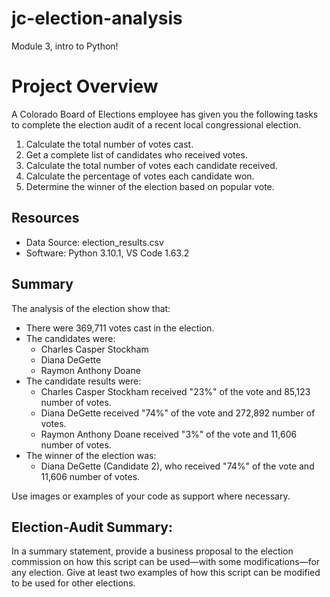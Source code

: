 # jc-election-analysis
Module 3, intro to Python!

# Project Overview
A Colorado Board of Elections employee has given you the following tasks to complete the election audit of a recent local congressional election.

1. Calculate the total number of votes cast.
2. Get a complete list of candidates who received votes.
3. Calculate the total number of votes each candidate received.
4. Calculate the percentage of votes each candidate won.
5. Determine the winner of the election based on popular vote.

## Resources
- Data Source: election_results.csv
- Software: Python 3.10.1, VS Code 1.63.2

## Summary
The analysis of the election show that:
- There were 369,711 votes cast in the election.
- The candidates were:
    - Charles Casper Stockham
    - Diana DeGette
    - Raymon Anthony Doane
- The candidate results were:
    - Charles Casper Stockham received "23%" of the vote and 85,123 number of votes.
    - Diana DeGette received "74%" of the vote and 272,892 number of votes.
    - Raymon Anthony Doane received "3%" of the vote and 11,606 number of votes.
- The winner of the election was:
    - Diana DeGette (Candidate 2), who received "74%" of the vote and 11,606 number of votes.

 Use images or examples of your code as support where necessary.

## Election-Audit Summary: 

In a summary statement, provide a business proposal to the election commission on how this script can be used—with some modifications—for any election. Give at least two examples of how this script can be modified to be used for other elections.